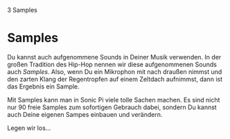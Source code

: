 3 Samples

# Samples

Du kannst auch aufgenommene Sounds in Deiner Musik verwenden. In der
großen Tradition des Hip-Hop nennen wir diese aufgenommenen Sounds 
auch *Samples*. Also, wenn Du ein Mikrophon mit nach draußen nimmst und 
den zarten Klang der Regentropfen auf einem Zeltdach aufnimmst, dann 
ist das Ergebnis ein Sample.

Mit Samples kann man in Sonic Pi viele tolle Sachen machen. Es sind
nicht nur 90 freie Samples zum sofortigen Gebrauch dabei, sondern Du 
kannst auch Deine eigenen Sampes einbauen und verändern.

Legen wir los...

